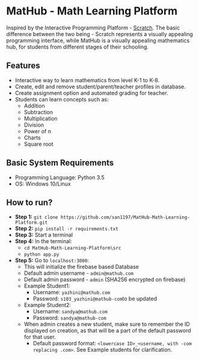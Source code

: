# MatHub - Math Learning Platform
Inspired by the Interactive Programming Platform - [Scratch](https://scratch.mit.edu/). The basic difference between the two being - Scratch represents a visually appealing programming interface, while MatHub is a visually appealing mathematics hub, for students from different stages of their schooling.

## Features
- Interactive way to learn mathematics from level K-1 to K-8.
- Create, edit and remove student/parent/teacher profiles in database.
- Create assignment option and automated grading for teacher.
- Students can learn concepts such as:
	- Addition
	- Subtraction
	- Multiplication
	- Division
	- Power of n
	- Charts
	- Square root

## Basic System Requirements
- Programming Language: Python 3.5
- OS: Windows 10/Linux

## How to run?
- **Step 1:** `git clone https://github.com/san1197/MatHub-Math-Learning-Platform.git`
- **Step 2:** `pip install -r requirements.txt`
- **Step 3:** Start a terminal
- **Step 4:** In the terminal:
  - `cd MatHub-Math-Learning-Platform\src`
  - `python app.py`
- **Step 5:** Go to `localhost:3000`:
  - This will initialize the firebase based Database
  - Default admin username - `admin@mathub.com`
  - Default admin password - `admin` (SHA256 encrypted on firebase)
  - Example Student1:
    - Username: `yazhini@mathub.com`
    - Password: `s103_yazhini@mathub-com`to be updated
  - Example Student2:
    - Username: `sandya@mathub.com`
    - Password: `sandya@mathub-com`
  - When admin creates a new student, make sure to remember the ID displayed on creation, as that will be a part of the default password for that user. 
    - Default password format: `<lowercase ID>_<username, with -com replacing .com>`. See Example students for clarification.

